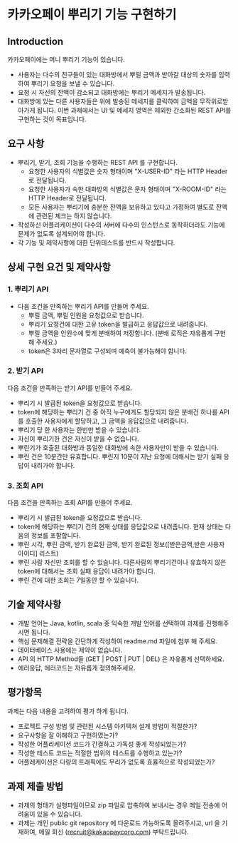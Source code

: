 # 카카오페이 뿌리기 기능 구현하기
## Introduction
카카오페이에는 머니 뿌리기 기능이 있습니다.
- 사용자는 다수의 친구들이 있는 대화방에서 뿌릴 금액과 받아갈 대상의 숫자를 입력하여 뿌리기 요청을 보낼 수 있습니다.
- 요청 시 자신의 잔액이 감소되고 대화방에는 뿌리기 메세지가 발송됩니다.
- 대화방에 있는 다른 사용자들은 위에 발송된 메세지를 클릭하여 금액을 무작위로받아가게 됩니다.
이번 과제에서는 ​UI 및 메세지 영역은 제외한 간소화된 REST API를 구현하는 것이 목표​입니다.
## 요구 사항
- 뿌리기, 받기, 조회 기능을 수행하는 REST API 를 구현합니다.
  - 요청한 사용자의 식별값은 숫자 형태이며 "X-USER-ID" 라는 HTTP Header로 전달됩니다.
  - 요청한 사용자가 속한 대화방의 식별값은 문자 형태이며 "X-ROOM-ID" 라는 HTTP Header로 전달됩니다.
  - 모든 사용자는 뿌리기에 충분한 잔액을 보유하고 있다고 가정하여 별도로 잔액에 관련된 체크는 하지 않습니다.
- 작성하신 어플리케이션이 다수의 서버에 다수의 인스턴스로 동작하더라도 기능에 문제가 없도록 설계되어야 합니다.
- 각 기능 및 제약사항에 대한 단위테스트를 반드시 작성합니다.

## 상세 구현 요건 및 제약사항

### 1. 뿌리기 API
- 다음 조건을 만족하는 뿌리기 API를 만들어 주세요.
  - 뿌릴 금액, 뿌릴 인원을 요청값으로 받습니다.
  - 뿌리기 요청건에 대한 고유 token을 발급하고 응답값으로 내려줍니다. 
  - 뿌릴 금액을 인원수에 맞게 분배하여 저장합니다. (분배 로직은 자유롭게 구현해 주세요.)
  - token은 3자리 문자열로 구성되며 예측이 불가능해야 합니다. 
### 2. 받기 API
다음 조건을 만족하는 받기 API를 만들어 주세요.
- 뿌리기 시 발급된 token을 요청값으로 받습니다.
- token에 해당하는 뿌리기 건 중 아직 누구에게도 할당되지 않은 분배건 하나를 API를 호출한 사용자에게 할당하고, 그 금액을 응답값으로 내려줍니다.
- 뿌리기 당 한 사용자는 한번만 받을 수 있습니다.
- 자신이 뿌리기한 건은 자신이 받을 수 없습니다.
- 뿌린기가 호출된 대화방과 동일한 대화방에 속한 사용자만이 받을 수 있습니다.
- 뿌린 건은 10분간만 유효합니다. 뿌린지 10분이 지난 요청에 대해서는 받기 실패 응답이 내려가야 합니다. 

### 3. 조회 API
다음 조건을 만족하는 조회 API를 만들어 주세요.
- 뿌리기 시 발급된 token을 요청값으로 받습니다.
- token에 해당하는 뿌리기 건의 현재 상태를 응답값으로 내려줍니다. 현재 상태는 다음의 정보를 포함합니다.
- 뿌린 시각, 뿌린 금액, 받기 완료된 금액, 받기 완료된 정보([받은금액,받은 사용자 아이디] 리스트)
- 뿌린 사람 자신만 조회를 할 수 있습니다. 다른사람의 뿌리기건이나 유효하지 않은 token에 대해서는 조회 실패 응답이 내려가야 합니다.
- 뿌린 건에 대한 조회는 7일동안 할 수 있습니다.

## 기술 제약사항
- 개발 언어는 Java, kotlin, scala 중 익숙한 개발 언어를 선택하여 과제를 진행해주시면 됩니다.
- 핵심 문제해결 전략을 간단하게 작성하여 readme.md 파일에 첨부 해 주세요.
- 데이터베이스 사용에는 제약이 없습니다.
- API 의 HTTP Method들 (GET | POST | PUT | DEL) 은 자유롭게 선택하세요.
- 에러응답, 에러코드는 자유롭게 정의해주세요.

## 평가항목
과제는 다음 내용을 고려하여 평가 하게 됩니다.
- 프로젝트 구성 방법 및 관련된 시스템 아키텍쳐 설계 방법이 적절한가?
- 요구사항을 잘 이해하고 구현하였는가?
- 작성한 어플리케이션 코드가 간결하고 가독성 좋게 작성되었는가?
- 작성한 테스트 코드는 적절한 범위의 테스트를 수행하고 있는가?
- 어플레케이션은 다량의 트래픽에도 무리가 없도록 효율적으로 작성되었는가?

## 과제 제출 방법
- 과제의 형태가 실행파일이므로 zip 파일로 압축하여 보내시는 경우 메일 전송에 어려움이 있을 수 있습니다.
- 과제는 ​개인 public git repository 에 다운로드 가능하도록 올려주시고, url 을 기재​하여, 메일 회신 (recruit@kakaopaycorp.com) 부탁드립니다.
           